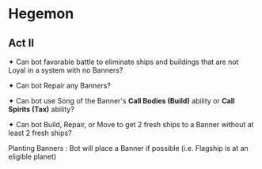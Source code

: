 # Hegemon

## Act II

✦ Can bot favorable battle to eliminate ships and buildings that are not Loyal in a system with no Banners?

✦ Can bot Repair any Banners?

✦ Can bot use Song of the Banner's **Call Bodies (Build)** ability or **Call Spirits (Tax)** ability?

✦ Can bot Build, Repair, or Move to get 2 fresh ships to a Banner without at least 2 fresh ships?

Planting Banners
: Bot will place a Banner if possible (i.e. Flagship is at an eligible planet)
